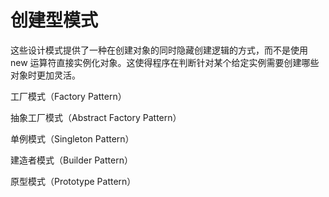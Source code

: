 # 创建型模式

这些设计模式提供了一种在创建对象的同时隐藏创建逻辑的方式，而不是使用 new 运算符直接实例化对象。这使得程序在判断针对某个给定实例需要创建哪些对象时更加灵活。

工厂模式（Factory Pattern）

抽象工厂模式（Abstract Factory Pattern）

单例模式（Singleton Pattern）

建造者模式（Builder Pattern）

原型模式（Prototype Pattern）